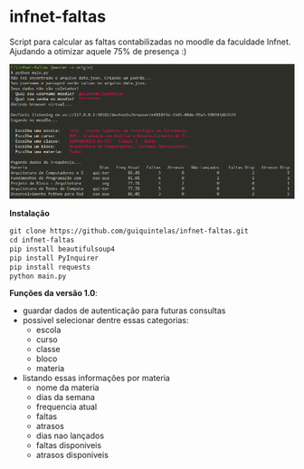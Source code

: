 # infnet-faltas
Script para calcular as faltas contabilizadas no moodle da faculdade Infnet. <br>
Ajudando a otimizar aquele 75% de presença :)

![Test Run](https://github.com/guiquintelas/infnet-faltas/blob/master/static/print.png)

**Instalação**
 
```
git clone https://github.com/guiquintelas/infnet-faltas.git
cd infnet-faltas
pip install beautifulsoup4
pip install PyInquirer
pip install requests
python main.py
```


**Funções da versão 1.0**:
- guardar dados de autenticação para futuras consultas
- possivel selecionar dentre essas categorias:
  - escola
  - curso
  - classe
  - bloco
  - materia
- listando essas informações por materia
  - nome da materia
  - dias da semana
  - frequencia atual
  - faltas
  - atrasos
  - dias nao lançados
  - faltas disponiveis
  - atrasos disponiveis
  
 
